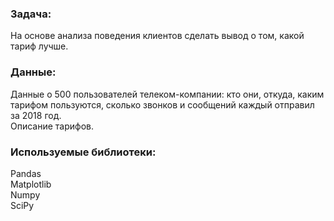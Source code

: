 ### Задача:  
На основе анализа поведения клиентов сделать вывод о том, какой тариф лучше.  

### Данные:  
Данные о 500 пользователей телеком-компании: кто они, откуда, каким тарифом пользуются, сколько звонков и сообщений каждый отправил за 2018 год.  
Описание тарифов.  

### Используемые библиотеки:  
Pandas  
Matplotlib   
Numpy   
SciPy 
